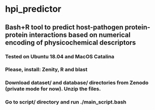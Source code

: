 # hpi_predictor
## Bash+R tool to predict host-pathogen protein-protein interactions based on numerical encoding of physicochemical descriptors

### Tested on Ubuntu 18.04 and MacOS Catalina

### Please, install: Zenity, R and blast

### Download dataset/ and database/ directories from Zenodo (private mode for now). Unzip the files.

### Go to script/ directory and run ./main_script.bash
